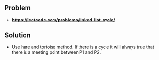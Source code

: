 ## Problem
- **https://leetcode.com/problems/linked-list-cycle/**

## Solution
- Use hare and tortoise method. If there is a cycle it will always true that there is a meeting point between P1 and P2.